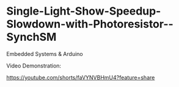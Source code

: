 # Single-Light-Show-Speedup-Slowdown-with-Photoresistor--SynchSM
Embedded Systems & Arduino

Video Demonstration:

https://youtube.com/shorts/faVYNVBHmU4?feature=share
